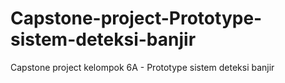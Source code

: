 # Capstone-project-Prototype-sistem-deteksi-banjir
Capstone project kelompok 6A - Prototype sistem deteksi banjir
